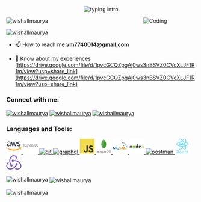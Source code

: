 
<p align="center">
<img src="https://readme-typing-svg.herokuapp.com/?color=08CE90&center=true&vCenter=true&lines=Hello+everyone!!!;My+name%27s+Vishal+Kr.+Maurya.;I%27m+a+full-stack+developer." alt="typing intro">
</p>
<img align="right" alt="Coding" width="140" src="https://i.imgur.com/udflTOY.png">


<p align="left"> <img src="https://komarev.com/ghpvc/?username=wishallmaurya&label=Profile%20views&color=0e75b6&style=flat" alt="wishallmaurya" /> </p>

<p align="left"> <a href="https://github.com/ryo-ma/github-profile-trophy"><img src="https://github-profile-trophy.vercel.app/?username=wishallmaurya" alt="wishallmaurya" /></a> </p>

- 📫 How to reach me **vm7740014@gmail.com**

- 📄 Know about my experiences [https://drive.google.com/file/d/1pvcGCQZpgAj0ws3nBSVZ0CVcXLJF1R1m/view?usp=share_link](https://drive.google.com/file/d/1pvcGCQZpgAj0ws3nBSVZ0CVcXLJF1R1m/view?usp=share_link)

<h3 align="left">Connect with me:</h3>
<p align="left">
<a href="https://twitter.com/wishallmaurya" target="blank"><img align="center" src="https://raw.githubusercontent.com/rahuldkjain/github-profile-readme-generator/master/src/images/icons/Social/twitter.svg" alt="wishallmaurya" height="30" width="40" /></a>
<a href="https://linkedin.com/in/wishallmaurya" target="blank"><img align="center" src="https://raw.githubusercontent.com/rahuldkjain/github-profile-readme-generator/master/src/images/icons/Social/linked-in-alt.svg" alt="wishallmaurya" height="30" width="40" /></a>
<a href="https://www.leetcode.com/wishallmaurya" target="blank"><img align="center" src="https://raw.githubusercontent.com/rahuldkjain/github-profile-readme-generator/master/src/images/icons/Social/leet-code.svg" alt="wishallmaurya" height="30" width="40" /></a>
</p>

<h3 align="left">Languages and Tools:</h3>
<p align="left"> <a href="https://aws.amazon.com" target="_blank" rel="noreferrer"> <img src="https://raw.githubusercontent.com/devicons/devicon/master/icons/amazonwebservices/amazonwebservices-original-wordmark.svg" alt="aws" width="40" height="40"/> </a> <a href="https://expressjs.com" target="_blank" rel="noreferrer"> <img src="https://raw.githubusercontent.com/devicons/devicon/master/icons/express/express-original-wordmark.svg" alt="express" width="40" height="40"/> </a> <a href="https://git-scm.com/" target="_blank" rel="noreferrer"> <img src="https://www.vectorlogo.zone/logos/git-scm/git-scm-icon.svg" alt="git" width="40" height="40"/> </a> <a href="https://graphql.org" target="_blank" rel="noreferrer"> <img src="https://www.vectorlogo.zone/logos/graphql/graphql-icon.svg" alt="graphql" width="40" height="40"/> </a> <a href="https://developer.mozilla.org/en-US/docs/Web/JavaScript" target="_blank" rel="noreferrer"> <img src="https://raw.githubusercontent.com/devicons/devicon/master/icons/javascript/javascript-original.svg" alt="javascript" width="40" height="40"/> </a> <a href="https://www.mongodb.com/" target="_blank" rel="noreferrer"> <img src="https://raw.githubusercontent.com/devicons/devicon/master/icons/mongodb/mongodb-original-wordmark.svg" alt="mongodb" width="40" height="40"/> </a> <a href="https://www.mysql.com/" target="_blank" rel="noreferrer"> <img src="https://raw.githubusercontent.com/devicons/devicon/master/icons/mysql/mysql-original-wordmark.svg" alt="mysql" width="40" height="40"/> </a> <a href="https://nodejs.org" target="_blank" rel="noreferrer"> <img src="https://raw.githubusercontent.com/devicons/devicon/master/icons/nodejs/nodejs-original-wordmark.svg" alt="nodejs" width="40" height="40"/> </a> <a href="https://postman.com" target="_blank" rel="noreferrer"> <img src="https://www.vectorlogo.zone/logos/getpostman/getpostman-icon.svg" alt="postman" width="40" height="40"/> </a> <a href="https://reactjs.org/" target="_blank" rel="noreferrer"> <img src="https://raw.githubusercontent.com/devicons/devicon/master/icons/react/react-original-wordmark.svg" alt="react" width="40" height="40"/> </a> <a href="https://redux.js.org" target="_blank" rel="noreferrer"> <img src="https://raw.githubusercontent.com/devicons/devicon/master/icons/redux/redux-original.svg" alt="redux" width="40" height="40"/> </a> </p>

<p><img align="left" src="https://github-readme-stats.vercel.app/api/top-langs?username=wishallmaurya&show_icons=true&locale=en&layout=compact" alt="wishallmaurya" /></p>

<p>&nbsp;<img align="center" src="https://github-readme-stats.vercel.app/api?username=wishallmaurya&show_icons=true&locale=en" alt="wishallmaurya" /></p>

<p><img align="center" src="https://github-readme-streak-stats.herokuapp.com/?user=wishallmaurya&" alt="wishallmaurya" /></p>
